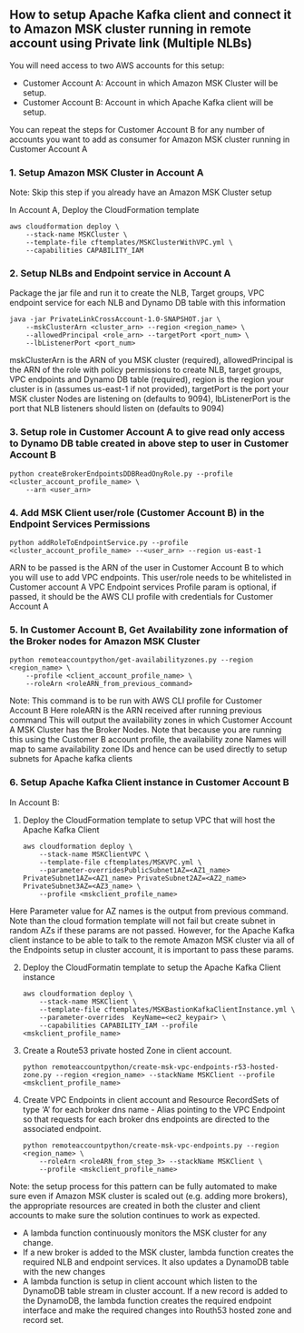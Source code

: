 ## How to setup Apache Kafka client and connect it to Amazon MSK cluster running in remote account using Private link (Multiple NLBs)

You will need access to two AWS accounts for this setup:
- Customer Account A: Account in which Amazon MSK Cluster will be setup.
- Customer Account B: Account in which Apache Kafka client will be setup.

You can repeat the steps for Customer Account B for any number of accounts you want to add as consumer for Amazon MSK cluster running in Customer Account A

### 1. Setup Amazon MSK Cluster in Account A
Note: Skip this step if you already have an Amazon MSK Cluster setup

In Account A, Deploy the CloudFormation template
    
    aws cloudformation deploy \
        --stack-name MSKCluster \
        --template-file cftemplates/MSKClusterWithVPC.yml \
        --capabilities CAPABILITY_IAM
 
   

### 2. Setup NLBs and Endpoint service in Account A

Package the jar file and run it to create the NLB, Target groups, VPC endpoint service for each NLB and Dynamo DB table with this information

    java -jar PrivateLinkCrossAccount-1.0-SNAPSHOT.jar \
        --mskClusterArn <cluster_arn> --region <region_name> \
        --allowedPrincipal <role_arn> --targetPort <port_num> \
        --lbListenerPort <port_num>

    

   mskClusterArn is the ARN of you MSK cluster (required), 
   allowedPrincipal is the ARN of the role with policy permissions to create NLB, target groups, VPC endpoints and Dynamo DB table (required),
   region is the region your cluster is in (assumes us-east-1 if not provided), 
   targetPort is the port your MSK cluster Nodes are listening on (defaults to 9094), 
   lbListenerPort is the port that NLB listeners should listen on (defaults to 9094)

### 3. Setup role in Customer Account A to give read only access to Dynamo DB table created in above step to user in Customer Account B 

    python createBrokerEndpointsDDBReadOnyRole.py --profile <cluster_account_profile_name> \
        --arn <user_arn>

### 4. Add MSK Client user/role (Customer Account B) in the Endpoint Services Permissions

    python addRoleToEndpointService.py --profile <cluster_account_profile_name> --<user_arn> --region us-east-1

   ARN to be passed is the ARN of the user in Customer Account B to which you will use to add VPC endpoints. This user/role needs to be whitelisted in Customer account A VPC Endpoint services
   Profile param is optional, if passed, it should be the AWS CLI profile with credentials for Customer Account A

### 5. In Customer Account B, Get Availability zone information of the Broker nodes for Amazon MSK Cluster

    python remoteaccountpython/get-availabilityzones.py --region <region_name> \
        --profile <client_account_profile_name> \ 
        --roleArn <roleARN_from_previous_command>


   Note: This command is to be run with AWS CLI profile for Customer Account B
   Here roleARN is the ARN received after running previous command
   This will output the availability zones in which Customer Account A MSK Cluster has the Broker Nodes. Note that because you are running this using the Customer B account profile, the availability zone Names will map to same availability zone IDs and hence can be used directly to setup subnets for Apache kafka clients

### 6. Setup Apache Kafka Client instance in Customer Account B

In Account B:

   1. Deploy the CloudFormation template to setup VPC that will host the Apache Kafka Client

        ```shell
        aws cloudformation deploy \
            --stack-name MSKClientVPC \
            --template-file cftemplates/MSKVPC.yml \
            --parameter-overridesPublicSubnet1AZ=<AZ1_name> PrivateSubnet1AZ=<AZ1_name> PrivateSubnet2AZ=<AZ2_name> PrivateSubnet3AZ=<AZ3_name> \
            --profile <mskclient_profile_name>
        ```
    
   Here Parameter value for AZ names is the output from previous command. Note than the cloud formation template will not fail but create subnet in random AZs if these params are not passed. However, for the Apache Kafka client instance to be able to talk to the remote Amazon MSK cluster via all of the Endpoints setup in cluster account, it is important to pass these params.

   2. Deploy the CloudFormatin template to setup the Apache Kafka Client instance

        ```shell
        aws cloudformation deploy \
            --stack-name MSKClient \
            --template-file cftemplates/MSKBastionKafkaClientInstance.yml \
            --parameter-overrides  KeyName=<ec2_keypair> \
            --capabilities CAPABILITY_IAM --profile <mskclient_profile_name>
        ```

   3. Create a Route53 private hosted Zone in client account.

        ```shell
        python remoteaccountpython/create-msk-vpc-endpoints-r53-hosted-zone.py --region <region_name> --stackName MSKClient --profile <mskclient_profile_name>
        ```

   4. Create VPC Endpoints in client account and Resource RecordSets of type ‘A’ for each broker dns name - Alias pointing to the VPC Endpoint so that requests for each broker dns endpoints are directed to the associated endpoint.
        
        ```shell
        python remoteaccountpython/create-msk-vpc-endpoints.py --region <region_name> \
            --roleArn <roleARN_from_step_3> --stackName MSKClient \
            --profile <mskclient_profile_name>
        ```
 
Note: the setup process for this pattern can be fully automated to make sure even if Amazon MSK cluster is scaled out (e.g. adding more brokers), the appropriate resources are created in both the cluster and client accounts to make sure the solution continues to work as expected. 
 - A lambda function continuously monitors the MSK cluster for any change.
 - If a new broker is added to the MSK cluster, lambda function creates the required NLB and endpoint services. It also updates a DynamoDB table with the new changes
 - A lambda function is setup in client account which listen to the DynamoDB table stream
in cluster account. If a new record is added to the DynamoDB, the lambda function creates the required endpoint interface and make the required changes into Routh53 hosted zone and record set.


